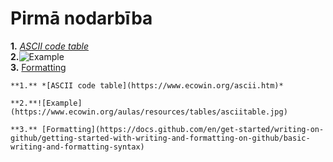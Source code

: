 # Pirmā nodarbība 
**1.** *[ASCII code table](https://www.ecowin.org/ascii.htm)*  
**2.**![Example](https://www.ecowin.org/aulas/resources/tables/asciitable.jpg)  
**3.** [Formatting](https://docs.github.com/en/get-started/writing-on-github/getting-started-with-writing-and-formatting-on-github/basic-writing-and-formatting-syntax)  

```
**1.** *[ASCII code table](https://www.ecowin.org/ascii.htm)*  
```
```
**2.**![Example](https://www.ecowin.org/aulas/resources/tables/asciitable.jpg)  
```
```
**3.** [Formatting](https://docs.github.com/en/get-started/writing-on-github/getting-started-with-writing-and-formatting-on-github/basic-writing-and-formatting-syntax)  
```
